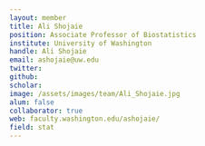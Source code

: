 ```yaml
---
layout: member
title: Ali Shojaie
position: Associate Professor of Biostatistics
institute: University of Washington
handle: Ali Shojaie
email: ashojaie@uw.edu
twitter: 
github: 
scholar:
image: /assets/images/team/Ali_Shojaie.jpg
alum: false
collaborator: true
web: faculty.washington.edu/ashojaie/
field: stat
---
```






